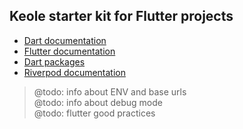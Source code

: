 ## Keole starter kit for Flutter projects

- [Dart documentation](https://dart.dev/guides)
- [Flutter documentation](https://docs.flutter.dev)
- [Dart packages](https://pub.dev)
- [Riverpod documentation](https://riverpod.dev/docs/getting_started)

> @todo: info about ENV and base urls  
> @todo: info about debug mode  
> @todo: flutter good practices